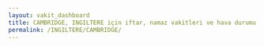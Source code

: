 ```yaml
---
layout: vakit_dashboard
title: CAMBRIDGE, INGILTERE için iftar, namaz vakitleri ve hava durumu - ilçe/eyalet seç
permalink: /INGILTERE/CAMBRIDGE/
---
```


<script type="text/javascript">
  var GLOBAL_COUNTRY = 'INGILTERE';
  var GLOBAL_CITY = 'CAMBRIDGE';
  var GLOBAL_STATE = '';
  var lat = 72;
  var lon = 21;
</script>
